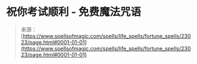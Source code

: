 <!--yml

category: 未分类

date: 2024-06-12 19:07:50

-->

# 祝你考试顺利 - 免费魔法咒语

> 来源：[https://www.spellsofmagic.com/spells/life_spells/fortune_spells/23023/page.html#0001-01-01](https://www.spellsofmagic.com/spells/life_spells/fortune_spells/23023/page.html#0001-01-01)
